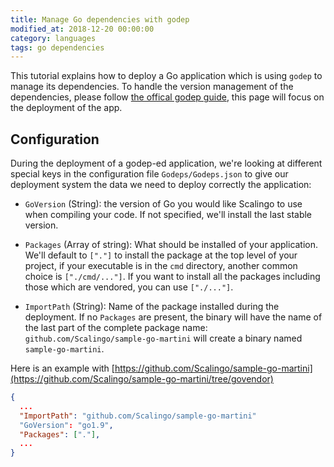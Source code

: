 ```yaml
---
title: Manage Go dependencies with godep
modified_at: 2018-12-20 00:00:00
category: languages
tags: go dependencies
---
```


This tutorial explains how to deploy a Go application which is using `godep`
to manage its dependencies. To handle the version management of the
dependencies, please follow [the offical godep
guide](https://github.com/tools/godep), this page will focus on the
deployment of the app.

## Configuration

During the deployment of a godep-ed application, we're looking at different special
keys in the configuration file `Godeps/Godeps.json` to give our deployment system the
data we need to deploy correctly the application:

* `GoVersion` (String): the version of Go you would like Scalingo to use when
  compiling your code. If not specified, we'll install the last stable version.

* `Packages` (Array of string): What should be installed of your application.
  We'll default to `["."]` to install the package at the top level of your
  project, if your executable is in the `cmd` directory, another common choice is
  `["./cmd/..."]`. If you want to install all the packages including those which
  are vendored, you can use `["./..."]`.

* `ImportPath` (String): Name of the package installed during the deployment.
  If no `Packages` are present, the binary will have the name of the last part of
  the complete package name: `github.com/Scalingo/sample-go-martini` will create
  a binary named `sample-go-martini`.

Here is an example with [https://github.com/Scalingo/sample-go-martini](https://github.com/Scalingo/sample-go-martini/tree/govendor)

```json
{
  ...
  "ImportPath": "github.com/Scalingo/sample-go-martini"
  "GoVersion": "go1.9",
  "Packages": ["."],
  ...
}
```
